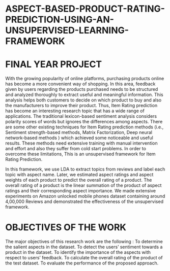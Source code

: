 # ASPECT-BASED-PRODUCT-RATING-PREDICTION-USING-AN-UNSUPERVISED-LEARNING-FRAMEWORK
# FINAL YEAR PROJECT

With  the growing popularity of online platforms, purchasing products online has become a more convenient way of shopping. In this area, feedback given by users regarding the products purchased needs to be structured and analyzed thoroughly to extract useful and meaningful information. This analysis helps both customers to decide on which product to buy and also the manufacturers to improve their product. Thus, Item Rating prediction has become an interesting research topic that has a wide range of applications. The traditional lexicon-based sentiment analysis considers polarity scores of words but ignores the differences among aspects. There are some other existing techniques for Item Rating prediction methods (i.e., Sentiment strength-based methods, Matrix Factorization, Deep neural network-based methods ) which achieved some noticeable and useful results. These methods need extensive training with manual intervention and effort and also they suffer from cold start problems. In order to overcome these limitations, This is an unsupervised framework for Item Rating Prediction. 

In this framework, we use LDA to extract topics from reviews and label each topic with aspect name. Later, we estimated aspect ratings and aspect weights of each product to predict the overall rating of a product. The overall rating of a product is the linear summation of the product of aspect ratings and their corresponding aspect importance. We made extensive experiments on Amazon unlocked mobile phones dataset containing around 4,00,000 Reviews and demonstrated the effectiveness of the unsupervised framework.

# OBJECTIVES OF THE WORK
The major objectives of this research work are the following :
        To determine the salient aspects in the dataset.
        To detect the users’ sentiment towards a product in the dataset.
        To identify the importance of the aspects with respect to users’ feedback.
        To calculate the overall rating of the product of the test dataset.
        To evaluate the performance of the proposed approach.

